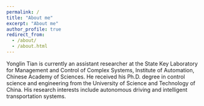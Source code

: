 ```yaml
---
permalink: /
title: "About me"
excerpt: "About me"
author_profile: true
redirect_from: 
  - /about/
  - /about.html
---
```


Yonglin Tian is currently an assistant researcher at the State Key Laboratory for Management and Control of Complex Systems, Institute of Automation, Chinese Academy of Sciences. He received his Ph.D. degree in control science and engineering from the University of Science and Technology of China. His research interests include autonomous driving and intelligent transportation systems. 